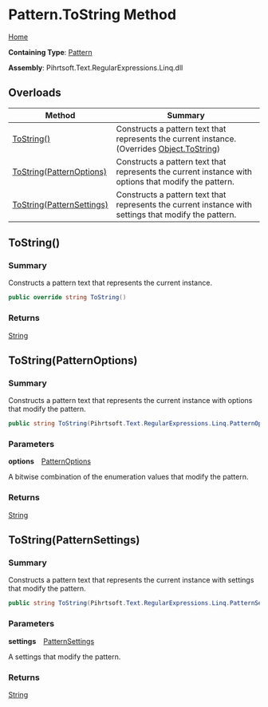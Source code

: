 # Pattern\.ToString Method

[Home](../../../../../../README.md)

**Containing Type**: [Pattern](../README.md)

**Assembly**: Pihrtsoft\.Text\.RegularExpressions\.Linq\.dll

## Overloads

| Method | Summary |
| ------ | ------- |
| [ToString()](#Pihrtsoft_Text_RegularExpressions_Linq_Pattern_ToString) | Constructs a pattern text that represents the current instance\. \(Overrides [Object.ToString](https://docs.microsoft.com/en-us/dotnet/api/system.object.tostring)\) |
| [ToString(PatternOptions)](#Pihrtsoft_Text_RegularExpressions_Linq_Pattern_ToString_Pihrtsoft_Text_RegularExpressions_Linq_PatternOptions_) | Constructs a pattern text that represents the current instance with options that modify the pattern\. |
| [ToString(PatternSettings)](#Pihrtsoft_Text_RegularExpressions_Linq_Pattern_ToString_Pihrtsoft_Text_RegularExpressions_Linq_PatternSettings_) | Constructs a pattern text that represents the current instance with settings that modify the pattern\. |

## ToString\(\) <a name="Pihrtsoft_Text_RegularExpressions_Linq_Pattern_ToString"></a>

### Summary

Constructs a pattern text that represents the current instance\.

```csharp
public override string ToString()
```

### Returns

[String](https://docs.microsoft.com/en-us/dotnet/api/system.string)

## ToString\(PatternOptions\) <a name="Pihrtsoft_Text_RegularExpressions_Linq_Pattern_ToString_Pihrtsoft_Text_RegularExpressions_Linq_PatternOptions_"></a>

### Summary

Constructs a pattern text that represents the current instance with options that modify the pattern\.

```csharp
public string ToString(Pihrtsoft.Text.RegularExpressions.Linq.PatternOptions options)
```

### Parameters

**options** &ensp; [PatternOptions](../../PatternOptions/README.md)

A bitwise combination of the enumeration values that modify the pattern\.

### Returns

[String](https://docs.microsoft.com/en-us/dotnet/api/system.string)

## ToString\(PatternSettings\) <a name="Pihrtsoft_Text_RegularExpressions_Linq_Pattern_ToString_Pihrtsoft_Text_RegularExpressions_Linq_PatternSettings_"></a>

### Summary

Constructs a pattern text that represents the current instance with settings that modify the pattern\.

```csharp
public string ToString(Pihrtsoft.Text.RegularExpressions.Linq.PatternSettings settings)
```

### Parameters

**settings** &ensp; [PatternSettings](../../PatternSettings/README.md)

A settings that modify the pattern\.

### Returns

[String](https://docs.microsoft.com/en-us/dotnet/api/system.string)

